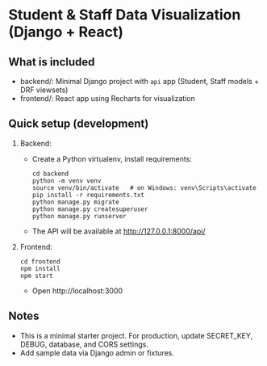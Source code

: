 # Student & Staff Data Visualization (Django + React)
## What is included
- backend/: Minimal Django project with `api` app (Student, Staff models + DRF viewsets)
- frontend/: React app using Recharts for visualization

## Quick setup (development)
1. Backend:
   - Create a Python virtualenv, install requirements:
     ```
     cd backend
     python -m venv venv
     source venv/bin/activate   # on Windows: venv\Scripts\activate
     pip install -r requirements.txt
     python manage.py migrate
     python manage.py createsuperuser
     python manage.py runserver
     ```
   - The API will be available at http://127.0.0.1:8000/api/

2. Frontend:
   ```
   cd frontend
   npm install
   npm start
   ```
   - Open http://localhost:3000

## Notes
- This is a minimal starter project. For production, update SECRET_KEY, DEBUG, database, and CORS settings.
- Add sample data via Django admin or fixtures.
